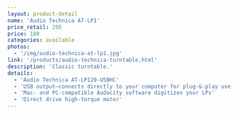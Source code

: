 ```yaml
---
layout: product-detail
name: 'Audio Technica AT-LP1'
price_retail: 295
price: 180
categories: available
photos:
  - '/img/audio-technica-at-lp1.jpg'
link: '/products/audio-technica-turntable.html'
description: 'Classic turntable.'
details:
  - 'Audio Technica AT-LP120-USBHC'
  - 'USB output—connects directly to your computer for plug-&-play use'
  - 'Mac- and PC-compatible Audacity software digitizes your LPs'
  - 'Direct drive high-torque motor'
---
```

